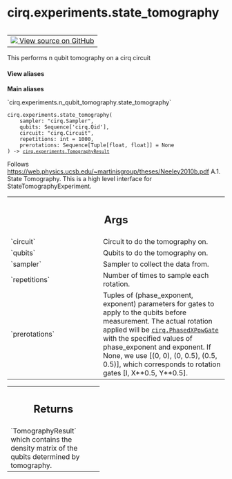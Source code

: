 <div itemscope itemtype="http://developers.google.com/ReferenceObject">
<meta itemprop="name" content="cirq.experiments.state_tomography" />
<meta itemprop="path" content="Stable" />
</div>

# cirq.experiments.state_tomography

<!-- Insert buttons and diff -->

<table class="tfo-notebook-buttons tfo-api" align="left">

<td>
  <a target="_blank" href="https://github.com/quantumlib/cirq/tree/master/cirq/experiments/n_qubit_tomography.py">
    <img src="https://www.tensorflow.org/images/GitHub-Mark-32px.png" />
    View source on GitHub
  </a>
</td>
</table>



This performs n qubit tomography on a cirq circuit

<section class="expandable">
  <h4 class="showalways">View aliases</h4>
  <p>
<b>Main aliases</b>
<p>`cirq.experiments.n_qubit_tomography.state_tomography`</p>
</p>
</section>

<pre class="devsite-click-to-copy prettyprint lang-py tfo-signature-link">
<code>cirq.experiments.state_tomography(
    sampler: "cirq.Sampler",
    qubits: Sequence['cirq.Qid'],
    circuit: "cirq.Circuit",
    repetitions: int = 1000,
    prerotations: Sequence[Tuple[float, float]] = None
) -> <a href="../../cirq/experiments/TomographyResult.md"><code>cirq.experiments.TomographyResult</code></a>
</code></pre>



<!-- Placeholder for "Used in" -->

Follows https://web.physics.ucsb.edu/~martinisgroup/theses/Neeley2010b.pdf
A.1. State Tomography.
This is a high level interface for StateTomographyExperiment.

<!-- Tabular view -->
 <table class="responsive fixed orange">
<colgroup><col width="214px"><col></colgroup>
<tr><th colspan="2"><h2 class="add-link">Args</h2></th></tr>

<tr>
<td>
`circuit`
</td>
<td>
Circuit to do the tomography on.
</td>
</tr><tr>
<td>
`qubits`
</td>
<td>
Qubits to do the tomography on.
</td>
</tr><tr>
<td>
`sampler`
</td>
<td>
Sampler to collect the data from.
</td>
</tr><tr>
<td>
`repetitions`
</td>
<td>
Number of times to sample each rotation.
</td>
</tr><tr>
<td>
`prerotations`
</td>
<td>
Tuples of (phase_exponent, exponent) parameters for gates
to apply to the qubits before measurement. The actual rotation
applied will be <a href="../../cirq/ops/PhasedXPowGate.md"><code>cirq.PhasedXPowGate</code></a> with the specified values
of phase_exponent and exponent. If None, we use [(0, 0), (0, 0.5),
(0.5, 0.5)], which corresponds to rotation gates
[I, X**0.5, Y**0.5].
</td>
</tr>
</table>



<!-- Tabular view -->
 <table class="responsive fixed orange">
<colgroup><col width="214px"><col></colgroup>
<tr><th colspan="2"><h2 class="add-link">Returns</h2></th></tr>
<tr class="alt">
<td colspan="2">
`TomographyResult` which contains the density matrix of the qubits
determined by tomography.
</td>
</tr>

</table>

